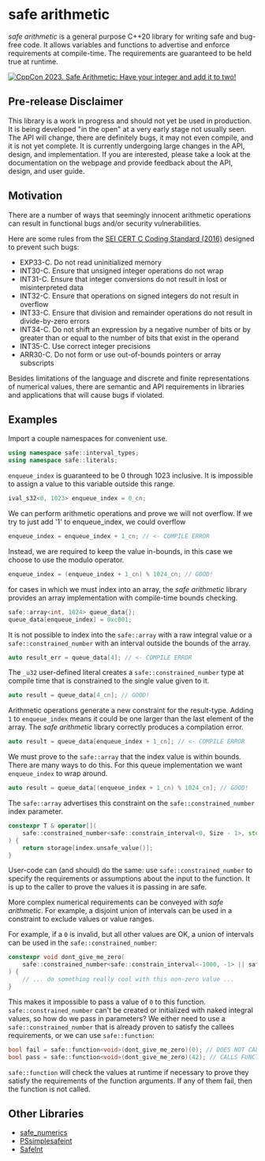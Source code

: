 # safe arithmetic

*safe arithmetic* is a general purpose C++20 library for writing safe and 
bug-free code. It allows variables and functions to advertise and enforce
requirements at compile-time. The requirements are guaranteed to be held 
true at runtime.

[![CppCon 2023. Safe Arithmetic: Have your integer and add it to two!](https://img.youtube.com/vi/E1LfLQ13bgA/0.jpg)](https://www.youtube.com/watch?v=E1LfLQ13bgA)

## Pre-release Disclaimer

This library is a work in progress and should not yet be used in production.
It is being developed "in the open" at a very early stage not usually seen.
The API will change, there are definitely bugs, it may not even compile, and it
is not yet complete. It is currently undergoing large changes in the API, 
design, and implementation. If you are interested, please take a look at the
documentation on the webpage and provide feedback about the API, design, and
user guide.

## Motivation

There are a number of ways that seemingly innocent arithmetic operations can
result in functional bugs and/or security vulnerabilities. 

Here are some rules from the 
[SEI CERT C Coding Standard (2016)](https://resources.sei.cmu.edu/downloads/secure-coding/assets/sei-cert-c-coding-standard-2016-v01.pdf)
designed to prevent such bugs:
- EXP33-C. Do not read uninitialized memory
- INT30-C. Ensure that unsigned integer operations do not wrap
- INT31-C. Ensure that integer conversions do not result in lost or misinterpreted data
- INT32-C. Ensure that operations on signed integers do not result in overflow
- INT33-C. Ensure that division and remainder operations do not result in divide-by-zero errors
- INT34-C. Do not shift an expression by a negative number of bits or by greater than or equal to the number of bits that exist in the operand
- INT35-C. Use correct integer precisions
- ARR30-C. Do not form or use out-of-bounds pointers or array subscripts

Besides limitations of the language and discrete and finite representations of
numerical values, there are semantic and API requirements in libraries and
applications that will cause bugs if violated.

## Examples

Import a couple namespaces for convenient use.

```c++
using namespace safe::interval_types;
using namespace safe::literals;
```

`enqueue_index` is guaranteed to be 0 through 1023 inclusive. It is impossible
to assign a value to this variable outside this range.

```c++
ival_s32<0, 1023> enqueue_index = 0_cn;
```

We can perform arithmetic operations and prove we will not overflow. If we 
try to just add '1' to enqueue_index, we could overflow

```c++
enqueue_index = enqueue_index + 1_cn; // <- COMPILE ERROR 
```
Instead, we are required to keep the value in-bounds, in this case we choose
to use the modulo operator.

```c++
enqueue_index = (enqueue_index + 1_cn) % 1024_cn; // GOOD!
```

for cases in which we must index into an array, the *safe arithmetic* library
provides an array implementation with compile-time bounds checking.

```c++
safe::array<int, 1024> queue_data{};
queue_data[enqueue_index] = 0xc001;
```

It is not possible to index into the `safe::array` with a raw integral value or
a `safe::constrained_number` with an interval outside the bounds of the array.

```c++
auto result_err = queue_data[4]; // <- COMPILE ERROR
```

The `_u32` user-defined literal creates a `safe::constrained_number` type at compile time that
is constrained to the single value given to it. 

```c++
auto result = queue_data[4_cn]; // GOOD!
```

Arithmetic operations generate a new constraint for the result-type. Adding `1`
to `enqueue_index` means it could be one larger than the last element of the
array. The *safe arithmetic* library correctly produces a compilation error.

```c++
auto result = queue_data[enqueue_index + 1_cn]; // <- COMPILE ERROR
```

We must prove to the `safe::array` that the index value is within bounds. 
There are many ways to do this. For this queue implementation we want 
`enqueue_index` to wrap around.

```c++
auto result = queue_data[(enqueue_index + 1_cn) % 1024_cn]; // GOOD!
```

The `safe::array` advertises this constraint on the `safe::constrained_number` index
parameter.

```c++
constexpr T & operator[](
    safe::constrained_number<safe::constrain_interval<0, Size - 1>, std::size_t> index
) {
    return storage[index.unsafe_value()];
}
```

User-code can (and should) do the same: use `safe::constrained_number` to specify the
requirements or assumptions about the input to the function. It is up to the
caller to prove the values it is passing in are safe.

More complex numerical requirements can be conveyed with *safe arithmetic*. For
example, a disjoint union of intervals can be used in a constraint to exclude 
values or value ranges.

For example, if a `0` is invalid, but all other values are OK, a union of 
intervals can be used in the `safe::constrained_number`:

```c++
constexpr void dont_give_me_zero(
    safe::constrained_number<safe::constrain_interval<-1000, -1> || safe::constrain_interval<1, 1000>, int> not_zero
) {
    // ... do something really cool with this non-zero value ...
}
```

This makes it impossible to pass a value of `0` to this function. `safe::constrained_number`
can't be created or initialized with naked integral values, so how do we pass 
in parameters? We either need to use a `safe::constrained_number` that is already proven
to satisfy the callees requirements, or we can use `safe::function`:

```c++
bool fail = safe::function<void>(dont_give_me_zero)(0); // DOES NOT CALL FUNCTION
bool pass = safe::function<void>(dont_give_me_zero)(42); // CALLS FUNCTION
```

`safe::function` will check the values at runtime if necessary to prove they
satisfy the requirements of the function arguments. If any of them fail,
then the function is not called.

## Other Libraries

- [safe_numerics](https://github.com/boostorg/safe_numerics)
- [PSsimplesafeint](https://github.com/PeterSommerlad/PSsimplesafeint)
- [SafeInt](https://github.com/dcleblanc/SafeInt)
